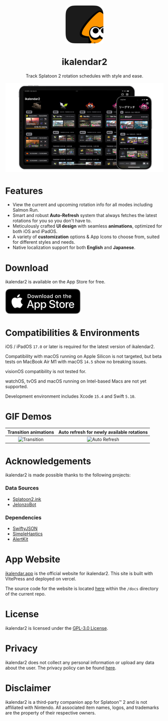 <!-- markdownlint-disable MD033 MD041 -->
<p align="center">
  <img
    src="./Resources/MetaAssets/AppIcons/ikalendar2-app-icon-default-masked.png"
    alt="ikalendar2 logo"
    width=120/>
</p>

<h1 align="center"/>ikalendar2</h1>

<p align="center">
Track Splatoon 2 rotation schedules with style and ease.
</p>

![Preview](./Resources/MetaAssets/Screenshots/MainMockup.png)

# Features

- View the current and upcoming rotation info for all modes including Salmon Run.
- Smart and robust **Auto-Refresh** system that always fetches the latest rotations for you so you don't have to.
- Meticulously crafted **UI design** with seamless **animations**, optimized for both iOS and iPadOS.
- A variety of **customization** options & App Icons to choose from, suited for different styles and needs.
- Native localization support for both **English** and **Japanese**.

# Download

ikalendar2 is available on the App Store for free.

[![Download on the App Store](./Resources/MetaAssets/Badges/download-app-store-EN-black.svg)](https://apps.apple.com/app/ikalendar2/id1529193361)

# Compatibilities & Environments

iOS / iPadOS `17.0` or later is required for the latest version of ikalendar2.

Compatibility with macOS running on Apple Silicon is not targeted, but beta tests on MacBook Air M1 with macOS `14.5` show no breaking issues.

visionOS compatibility is not tested for.

watchOS, tvOS and macOS running on Intel-based Macs are not yet supported.

Development environment includes Xcode `15.4` and Swift `5.10`.

# GIF Demos

Transition animations | Auto refresh for newly available rotations
:-------------------------:|:-------------------------:
![Transition](./Resources/MetaAssets/Screenshots/gif-transition-60fps.gif) | ![Auto Refresh](./Resources/MetaAssets/Screenshots/gif-auto-refresh-60fps.gif)

# Acknowledgements

ikalendar2 is made possible thanks to the following projects:

<!-- markdownlint-disable-next-line MD001 -->
### Data Sources

- [Splatoon2.ink](https://github.com/misenhower/splatoon2.ink)
- [JelonzoBot](https://splatoon.oatmealdome.me/about)

### Dependencies

- [SwiftyJSON](https://github.com/SwiftyJSON/SwiftyJSON)
- [SimpleHaptics](https://github.com/notbd/SimpleHaptics)
- [AlertKit](https://github.com/sparrowcode/AlertKit)

# App Website

[ikalendar.app](https://ikalendar.app) is the official website for ikalendar2. This site is built with VitePress and deployed on vercel.

The source code for the website is located [here](https://github.com/notbd/Ikalendar2/tree/main/docs) within the `/docs` directory of the current repo.

# License

ikalendar2 is licensed under the [GPL-3.0 License](./LICENSE).

# Privacy

ikalendar2 does not collect any personal information or upload any data about the user. The privacy policy can be found [here](https://ikalendar.app/privacy-policy).

# Disclaimer

ikalendar2 is a third-party companion app for Splatoon™ 2 and is not affiliated with Nintendo. All associated item names, logos, and trademarks are the property of their respective owners.
